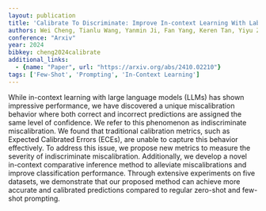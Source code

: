 ```yaml
---
layout: publication
title: 'Calibrate To Discriminate: Improve In-context Learning With Label-free Comparative Inference'
authors: Wei Cheng, Tianlu Wang, Yanmin Ji, Fan Yang, Keren Tan, Yiyu Zheng
conference: "Arxiv"
year: 2024
bibkey: cheng2024calibrate
additional_links:
  - {name: "Paper", url: "https://arxiv.org/abs/2410.02210"}
tags: ['Few-Shot', 'Prompting', 'In-Context Learning']
---
```

While in-context learning with large language models (LLMs) has shown
impressive performance, we have discovered a unique miscalibration behavior
where both correct and incorrect predictions are assigned the same level of
confidence. We refer to this phenomenon as indiscriminate miscalibration. We
found that traditional calibration metrics, such as Expected Calibrated Errors
(ECEs), are unable to capture this behavior effectively. To address this issue,
we propose new metrics to measure the severity of indiscriminate
miscalibration. Additionally, we develop a novel in-context comparative
inference method to alleviate miscalibrations and improve classification
performance. Through extensive experiments on five datasets, we demonstrate
that our proposed method can achieve more accurate and calibrated predictions
compared to regular zero-shot and few-shot prompting.
